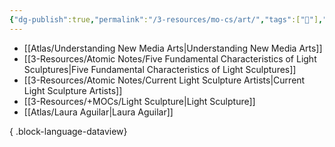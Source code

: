 ```yaml
---
{"dg-publish":true,"permalink":"/3-resources/mo-cs/art/","tags":["📍"],"updated":"2025-10-18T21:23:28.492-07:00"}
---
```


- [[Atlas/Understanding New Media Arts\|Understanding New Media Arts]]
- [[3-Resources/Atomic Notes/Five Fundamental Characteristics of Light Sculptures\|Five Fundamental Characteristics of Light Sculptures]]
- [[3-Resources/Atomic Notes/Current Light Sculpture Artists\|Current Light Sculpture Artists]]
- [[3-Resources/+MOCs/Light Sculpture\|Light Sculpture]]
- [[Atlas/Laura Aguilar\|Laura Aguilar]]

{ .block-language-dataview}
